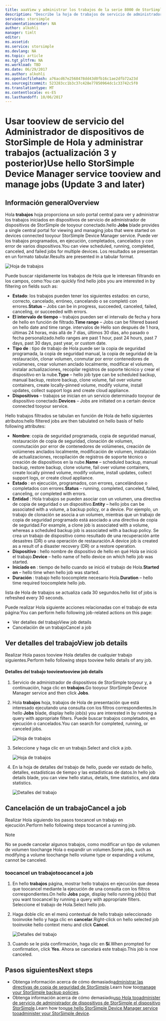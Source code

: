 ```yaml
---
title: aaaView y administrar los trabajos de la serie 8000 de StorSimple | Documentos de Microsoft
description: "Describe la hoja de trabajos de servicio de administrador de dispositivos de StorSimple de Hola y cómo toouse, trabajos de copia de tootrack recientes, actual y programada."
services: storsimple
documentationcenter: NA
author: alkohli
manager: timlt
editor: 
ms.assetid: 
ms.service: storsimple
ms.devlang: NA
ms.topic: article
ms.tgt_pltfrm: NA
ms.workload: TBD
ms.date: 06/29/2017
ms.author: alkohli
ms.openlocfilehash: a76acd67e2568478dd43d0fb16c1ae2dfb72a23d
ms.sourcegitcommit: 523283cc1b3c37c428e77850964dc1c33742c5f0
ms.translationtype: MT
ms.contentlocale: es-ES
ms.lasthandoff: 10/06/2017
---
```

# <a name="use-hello-storsimple-device-manager-service-tooview-and-manage-jobs-update-3-and-later"></a><span data-ttu-id="e64a5-103">Usar tooview de servicio del Administrador de dispositivos de StorSimple de Hola y administrar trabajos (actualización 3 y posterior)</span><span class="sxs-lookup"><span data-stu-id="e64a5-103">Use hello StorSimple Device Manager service tooview and manage jobs (Update 3 and later)</span></span>

## <a name="overview"></a><span data-ttu-id="e64a5-104">Información general</span><span class="sxs-lookup"><span data-stu-id="e64a5-104">Overview</span></span>
<span data-ttu-id="e64a5-105">Hola **trabajos** hoja proporciona un solo portal central para ver y administrar los trabajos iniciados en dispositivos de servicio de administrador de dispositivos de StorSimple de tooyour conectado.</span><span class="sxs-lookup"><span data-stu-id="e64a5-105">hello **Jobs** blade provides a single central portal for viewing and managing jobs that were started on devices connected tooyour StorSimple Device Manager service.</span></span> <span data-ttu-id="e64a5-106">Puede ver los trabajos programados, en ejecución, completados, cancelados y con error de varios dispositivos.</span><span class="sxs-lookup"><span data-stu-id="e64a5-106">You can view scheduled, running, completed, canceled, and failed jobs for multiple devices.</span></span> <span data-ttu-id="e64a5-107">Los resultados se presentan en un formato tabular.</span><span class="sxs-lookup"><span data-stu-id="e64a5-107">Results are presented in a tabular format.</span></span>

![Hoja de trabajos](./media/storsimple-8000-manage-jobs-u2/jobs1.png)

<span data-ttu-id="e64a5-109">Puede buscar rápidamente los trabajos de Hola que le interesan filtrando en los campos, como:</span><span class="sxs-lookup"><span data-stu-id="e64a5-109">You can quickly find hello jobs you are interested in by filtering on fields such as:</span></span>

* <span data-ttu-id="e64a5-110">**Estado**: los trabajos pueden tener los siguientes estados: en curso, correcto, cancelado, erróneo, cancelando o se completó con errores.</span><span class="sxs-lookup"><span data-stu-id="e64a5-110">**Status** – Jobs can be in progress, succeeded, canceled, failed, canceling, or succeeded with errors.</span></span>
* <span data-ttu-id="e64a5-111">**El intervalo de tiempo** – trabajos pueden ser el intervalo de fecha y hora de hello en función de filtrado.</span><span class="sxs-lookup"><span data-stu-id="e64a5-111">**Time range** – Jobs can be filtered based on hello date and time range.</span></span> <span data-ttu-id="e64a5-112">intervalos de Hello son después de 1 hora, últimas 24 horas, más allá de 7 días, últimos 30 días, año pasado o fecha personalizado.</span><span class="sxs-lookup"><span data-stu-id="e64a5-112">hello ranges are past 1 hour, past 24 hours, past 7 days, past 30 days, past year, or custom date.</span></span>
* <span data-ttu-id="e64a5-113">**Tipo de** : tipo de trabajo de Hola puede ser la copia de seguridad programada, la copia de seguridad manual, la copia de seguridad de la restauración, clonar volumen, conmutar por error contenedores de volúmenes, crear volumen anclado localmente, modificar el volumen, instalar actualizaciones, recopilar registros de soporte técnico y crear el dispositivo en la nube.</span><span class="sxs-lookup"><span data-stu-id="e64a5-113">**Type** – hello job type can be scheduled backup, manual backup, restore backup, clone volume, fail over volume containers, create locally-pinned volume, modify volume, install updates, collect support logs and create cloud appliance.</span></span>
* <span data-ttu-id="e64a5-114">**Dispositivos** – trabajos se inician en un servicio determinado tooyour de dispositivo conectado.</span><span class="sxs-lookup"><span data-stu-id="e64a5-114">**Devices** – Jobs are initiated on a certain device connected tooyour service.</span></span>
  
<span data-ttu-id="e64a5-115">Hello trabajos filtrados se tabulan en función de Hola de hello siguientes atributos:</span><span class="sxs-lookup"><span data-stu-id="e64a5-115">hello filtered jobs are then tabulated on hello basis of hello following attributes:</span></span>
  
* <span data-ttu-id="e64a5-116">**Nombre**: copia de seguridad programada, copia de seguridad manual, restauración de copia de seguridad, clonación de volumen, conmutación por error de contenedores de volúmenes, creación de volúmenes anclados localmente, modificación de volumen, instalación de actualizaciones, recopilación de registros de soporte técnico o creación de dispositivos en la nube.</span><span class="sxs-lookup"><span data-stu-id="e64a5-116">**Name** – scheduled backup, manual backup, restore backup, clone volume, fail over volume containers, create locally pinned volume, modify volume, install updates, collect support logs, or create cloud appliance.</span></span>
* <span data-ttu-id="e64a5-117">**Estado** : en ejecución, programados, con errores, cancelándose o completados con errores.</span><span class="sxs-lookup"><span data-stu-id="e64a5-117">**Status** – running, completed, canceled, failed, canceling, or completed with errors.</span></span>
* <span data-ttu-id="e64a5-118">**Entidad** : Hola trabajos se pueden asociar con un volumen, una directiva de copia de seguridad o un dispositivo.</span><span class="sxs-lookup"><span data-stu-id="e64a5-118">**Entity** – hello jobs can be associated with a volume, a backup policy, or a device.</span></span> <span data-ttu-id="e64a5-119">Por ejemplo, un trabajo de clonación se asocia a un volumen, mientras que un trabajo de copia de seguridad programado está asociado a una directiva de copia de seguridad.</span><span class="sxs-lookup"><span data-stu-id="e64a5-119">For example, a clone job is associated with a volume, whereas a scheduled backup job is associated with a backup policy.</span></span> <span data-ttu-id="e64a5-120">Se crea un trabajo de dispositivo como resultado de una recuperación ante desastres (DR) o una operación de restauración.</span><span class="sxs-lookup"><span data-stu-id="e64a5-120">A device job is created as a result of a disaster recovery (DR) or a restore operation.</span></span>
* <span data-ttu-id="e64a5-121">**Dispositivo** : hello nombre de dispositivo de hello en qué Hola se inició el trabajo.</span><span class="sxs-lookup"><span data-stu-id="e64a5-121">**Device** – hello name of hello device on which hello job was started.</span></span>
* <span data-ttu-id="e64a5-122">**Iniciado en** : tiempo de hello cuando se inició el trabajo de Hola.</span><span class="sxs-lookup"><span data-stu-id="e64a5-122">**Started on** – hello time when hello job was started.</span></span>
* <span data-ttu-id="e64a5-123">**Duración** : trabajo hello toocomplete necesario Hola.</span><span class="sxs-lookup"><span data-stu-id="e64a5-123">**Duration** – hello time required toocomplete hello job.</span></span>

<span data-ttu-id="e64a5-124">lista de Hola de trabajos se actualiza cada 30 segundos.</span><span class="sxs-lookup"><span data-stu-id="e64a5-124">hello list of jobs is refreshed every 30 seconds.</span></span>

<span data-ttu-id="e64a5-125">Puede realizar Hola siguiente acciones relacionadas con el trabajo de esta página:</span><span class="sxs-lookup"><span data-stu-id="e64a5-125">You can perform hello following job-related actions on this page:</span></span>

* <span data-ttu-id="e64a5-126">Ver detalles del trabajo</span><span class="sxs-lookup"><span data-stu-id="e64a5-126">View job details</span></span>
* <span data-ttu-id="e64a5-127">Cancelación de un trabajo</span><span class="sxs-lookup"><span data-stu-id="e64a5-127">Cancel a job</span></span>

## <a name="view-job-details"></a><span data-ttu-id="e64a5-128">Ver detalles del trabajo</span><span class="sxs-lookup"><span data-stu-id="e64a5-128">View job details</span></span>
<span data-ttu-id="e64a5-129">Realizar Hola pasos tooview Hola detalles de cualquier trabajo siguientes.</span><span class="sxs-lookup"><span data-stu-id="e64a5-129">Perform hello following steps tooview hello details of any job.</span></span>

#### <a name="tooview-job-details"></a><span data-ttu-id="e64a5-130">Detalles del trabajo tooview</span><span class="sxs-lookup"><span data-stu-id="e64a5-130">tooview job details</span></span>
1. <span data-ttu-id="e64a5-131">Servicio de administrador de dispositivos de StorSimple tooyour y, a continuación, haga clic en **trabajos**.</span><span class="sxs-lookup"><span data-stu-id="e64a5-131">Go tooyour StorSimple Device Manager service and then click **Jobs**.</span></span>

2. <span data-ttu-id="e64a5-132">Hola **trabajos** hoja, trabajos de Hola de presentación que está interesado ejecutando una consulta con los filtros correspondientes.</span><span class="sxs-lookup"><span data-stu-id="e64a5-132">In hello **Jobs** blade, display hello job(s) you are interested in by running a query with appropriate filters.</span></span> <span data-ttu-id="e64a5-133">Puede buscar trabajos completados, en ejecución o cancelados.</span><span class="sxs-lookup"><span data-stu-id="e64a5-133">You can search for completed, running, or canceled jobs.</span></span>

    ![Hoja de trabajos](./media/storsimple-8000-manage-jobs-u2/jobs1.png)

2. <span data-ttu-id="e64a5-135">Seleccione y haga clic en un trabajo.</span><span class="sxs-lookup"><span data-stu-id="e64a5-135">Select and click a job.</span></span>

    ![Hoja de trabajos](./media/storsimple-8000-manage-jobs-u2/jobs3.png)

3. <span data-ttu-id="e64a5-137">En la hoja de detalles del trabajo de hello, puede ver estado de hello, detalles, estadísticas de tiempo y las estadísticas de datos.</span><span class="sxs-lookup"><span data-stu-id="e64a5-137">In hello job details blade, you can view hello status, details, time statistics, and data statistics.</span></span>
   
    ![Detalles del trabajo](./media/storsimple-8000-manage-jobs-u2/jobs4.png)

## <a name="cancel-a-job"></a><span data-ttu-id="e64a5-139">Cancelación de un trabajo</span><span class="sxs-lookup"><span data-stu-id="e64a5-139">Cancel a job</span></span>
<span data-ttu-id="e64a5-140">Realizar Hola siguiendo los pasos toocancel un trabajo en ejecución.</span><span class="sxs-lookup"><span data-stu-id="e64a5-140">Perform hello following steps toocancel a running job.</span></span>

> [!NOTE]
> <span data-ttu-id="e64a5-141">No se puede cancelar algunos trabajos, como modificar un tipo de volumen de volumen toochange Hola o expandir un volumen.</span><span class="sxs-lookup"><span data-stu-id="e64a5-141">Some jobs, such as modifying a volume toochange hello volume type or expanding a volume, cannot be canceled.</span></span>


### <a name="toocancel-a-job"></a><span data-ttu-id="e64a5-142">toocancel un trabajo</span><span class="sxs-lookup"><span data-stu-id="e64a5-142">toocancel a job</span></span>
1. <span data-ttu-id="e64a5-143">En hello **trabajos** página, mostrar hello trabajos en ejecución que desea que toocancel mediante la ejecución de una consulta con los filtros correspondientes.</span><span class="sxs-lookup"><span data-stu-id="e64a5-143">On hello **Jobs** page, display hello running job(s) that you want toocancel by running a query with appropriate filters.</span></span> <span data-ttu-id="e64a5-144">Seleccione el trabajo de Hola.</span><span class="sxs-lookup"><span data-stu-id="e64a5-144">Select hello job.</span></span>

2. <span data-ttu-id="e64a5-145">Haga doble clic en el menú contextual de hello trabajo seleccionado tooinvoke hello y haga clic en **cancelar**.</span><span class="sxs-lookup"><span data-stu-id="e64a5-145">Right-click on hello selected job tooinvoke hello context menu and click **Cancel**.</span></span>

    ![Detalles del trabajo](./media/storsimple-8000-manage-jobs-u2/jobs2.png)

3. <span data-ttu-id="e64a5-147">Cuando se le pida confirmación, haga clic en **Sí**.</span><span class="sxs-lookup"><span data-stu-id="e64a5-147">When prompted for confirmation, click **Yes**.</span></span> <span data-ttu-id="e64a5-148">Ahora se cancelará este trabajo.</span><span class="sxs-lookup"><span data-stu-id="e64a5-148">This job is now canceled.</span></span>

## <a name="next-steps"></a><span data-ttu-id="e64a5-149">Pasos siguientes</span><span class="sxs-lookup"><span data-stu-id="e64a5-149">Next steps</span></span>
* <span data-ttu-id="e64a5-150">Obtenga información acerca de cómo demasiado[administrar las directivas de copia de seguridad de StorSimple](storsimple-8000-manage-backup-policies-u2.md).</span><span class="sxs-lookup"><span data-stu-id="e64a5-150">Learn how too[manage your StorSimple backup policies](storsimple-8000-manage-backup-policies-u2.md).</span></span>
* <span data-ttu-id="e64a5-151">Obtenga información acerca de cómo demasiado[uso Hola tooadminister de servicio de administrador de dispositivos de StorSimple el dispositivo StorSimple](storsimple-8000-manager-service-administration.md).</span><span class="sxs-lookup"><span data-stu-id="e64a5-151">Learn how too[use hello StorSimple Device Manager service tooadminister your StorSimple device](storsimple-8000-manager-service-administration.md).</span></span>

